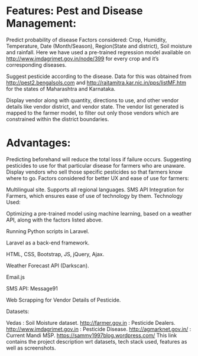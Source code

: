 # Features: Pest and Disease Management:

Predict probability of disease Factors considered: Crop, Humidity, Temperature, Date (Month/Season), Region(State and district),
Soil moisture and rainfall. Here we have used a pre-trained regression model available on http://www.imdagrimet.gov.in/node/399 for every crop and it’s corresponding diseases.

Suggest pesticide according to the disease. Data for this was obtained from http://pest2.bengalsols.com and http://raitamitra.kar.nic.in/pps/listMF.htm for the states of Maharashtra and Karnataka.

Display vendor along with quantity, directions to use, and other vendor details like vendor district, and vendor state. The vendor list generated is mapped to the farmer model, to filter out only those vendors which are constrained within the district boundaries.

# Advantages:

Predicting beforehand will reduce the total loss if failure occurs.
Suggesting pesticides to use for that particular disease for farmers who are unaware.
Display vendors who sell those specific pesticides so that farmers know where to go.
Factors considered for better UX and ease of use for farmers:

Multilingual site. Supports all regional languages.
SMS API Integration for Farmers, which ensures ease of use of technology by them.
Technology Used:

Optimizing a pre-trained model using machine learning, based on a weather API, along with the factors listed above.

Running Python scripts in Laravel.

Laravel as a back-end framework.

HTML, CSS, Bootstrap, JS, jQuery, Ajax.

Weather Forecast API (Darkscan).

Email.js

SMS API: Message91

Web Scrapping for Vendor Details of Pesticide.

Datasets:

Vedas : Soil Moisture dataset.
http://farmer.gov.in : Pesticide Dealers.
http://www.imdagrimet.gov.in : Pesticide Disease.
http://agmarknet.gov.in/ : Current Mandi MSP.
https://sammy1997blog.wordpress.com/ This link contains the project description wrt datasets, tech stack used, features as well as screenshots.
